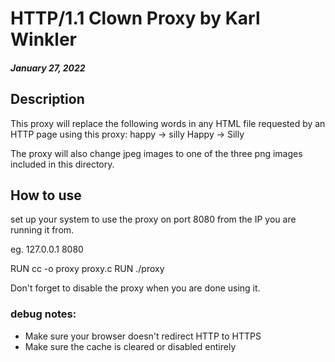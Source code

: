 # HTTP/1.1 Clown Proxy by Karl Winkler 
##### January 27, 2022

## Description
This proxy will replace the following words in any HTML file requested by 
an HTTP page using this proxy:
happy -> silly 
Happy -> Silly

The proxy will also change jpeg images to one of the three png images
included in this directory.

## How to use 

set up your system to use the proxy on port 8080
from the IP you are running it from.

eg. 127.0.0.1 8080

RUN cc -o proxy proxy.c
RUN ./proxy

Don't forget to disable the proxy when you are done using it.


### debug notes:
- Make sure your browser doesn't redirect HTTP to HTTPS
- Make sure the cache is cleared or disabled entirely 
